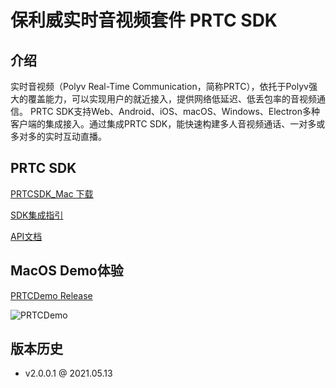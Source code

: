 
# 保利威实时音视频套件 PRTC SDK

## 介绍

实时音视频（Polyv Real-Time Communication，简称PRTC），依托于Polyv强大的覆盖能力，可以实现用户的就近接入，提供网络低延迟、低丢包率的音视频通信。
PRTC SDK支持Web、Android、iOS、macOS、Windows、Electron多种客户端的集成接入。通过集成PRTC SDK，能快速构建多人音视频通话、一对多或多对多的实时互动直播。

## PRTC SDK

[PRTCSDK_Mac 下载]()

[SDK集成指引](API/PRTCSDK_Mac_README.md)

[API文档](API/PRTCSDK_Mac_API.md)

## MacOS Demo体验

[PRTCDemo Release]()

![PRTCDemo ](https://i.loli.net/2021/05/12/GdBiYsmES59MUfr.png)

## 版本历史

- v2.0.0.1 @ 2021.05.13
